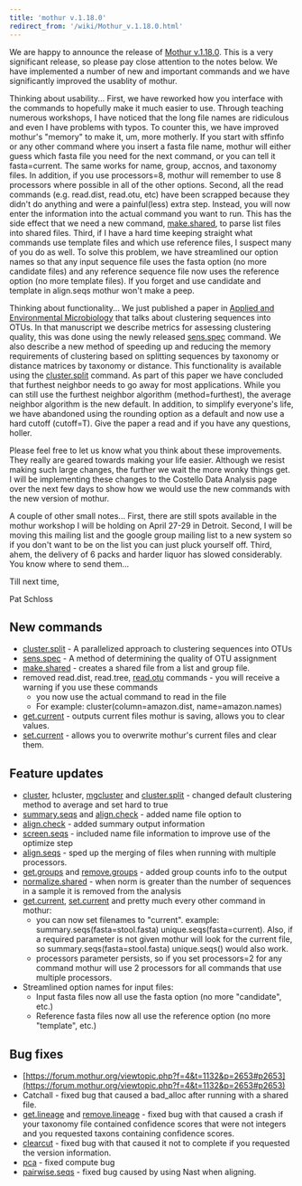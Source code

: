 ```yaml
---
title: 'mothur v.1.18.0'
redirect_from: '/wiki/Mothur_v.1.18.0.html'
---
```

We are happy to announce the release of [Mothur
v.1.18.0](Mothur_v.1.18.0). This is a very significant
release, so please pay close attention to the notes below. We have
implemented a number of new and important commands and we have
significantly improved the usablity of mothur.

Thinking about usability\... First, we have reworked how you interface
with the commands to hopefully make it much easier to use. Through
teaching numerous workshops, I have noticed that the long file names are
ridiculous and even I have problems with typos. To counter this, we have
improved mothur's "memory" to make it, um, more motherly. If you
start with sffinfo or any other command where you insert a fasta file
name, mothur will either guess which fasta file you need for the next
command, or you can tell it fasta=current. The same works for name,
group, accnos, and taxonomy files. In addition, if you use processors=8,
mothur will remember to use 8 processors where possible in all of the
other options. Second, all the read commands (e.g. read.dist, read.otu,
etc) have been scrapped because they didn't do anything and were a
painful(less) extra step. Instead, you will now enter the information
into the actual command you want to run. This has the side effect that
we need a new command, [make.shared](make.shared), to parse
list files into shared files. Third, if I have a hard time keeping
straight what commands use template files and which use reference files,
I suspect many of you do as well. To solve this problem, we have
streamlined our option names so that any input sequence file uses the
fasta option (no more candidate files) and any reference sequence file
now uses the reference option (no more template files). If you forget
and use candidate and template in align.seqs mothur won't make a peep.

Thinking about functionality\... We just published a paper in [Applied
and Environmental
Microbiology](https://aem.asm.org/cgi/content/abstract/AEM.02810-10v1)
that talks about clustering sequences into OTUs. In that manuscript we
describe metrics for assessing clustering quality, this was done using
the newly released [sens.spec](sens.spec) command. We also
describe a new method of speeding up and reducing the memory
requirements of clustering based on splitting sequences by taxonomy or
distance matrices by taxonomy or distance. This functionality is
available using the [cluster.split](cluster.split) command.
As part of this paper we have concluded that furthest neighbor needs to
go away for most applications. While you can still use the furthest
neighbor algorithm (method=furthest), the average neighbor algorithm is
the new default. In addition, to simplify everyone's life, we have
abandoned using the rounding option as a default and now use a hard
cutoff (cutoff=T). Give the paper a read and if you have any questions,
holler.

Please feel free to let us know what you think about these improvements.
They really are geared towards making your life easier. Although we
resist making such large changes, the further we wait the more wonky
things get. I will be implementing these changes to the Costello Data
Analysis page over the next few days to show how we would use the new
commands with the new version of mothur.

A couple of other small notes\... First, there are still spots available
in the mothur workshop I will be holding on April 27-29 in Detroit.
Second, I will be moving this mailing list and the google group mailing
list to a new system so if you don't want to be on the list you can
just pluck yourself off. Third, ahem, the delivery of 6 packs and harder
liquor has slowed considerably. You know where to send them\...

Till next time,

Pat Schloss

## New commands

-   [cluster.split](cluster.split) - A parallelized approach
    to clustering sequences into OTUs
-   [sens.spec](sens.spec) - A method of determining the
    quality of OTU assignment
-   [make.shared](make.shared) - creates a shared file from a
    list and group file.
-   removed read.dist,
    read.tree, [read.otu](read.otu)
    commands - you will receive a warning if you use these commands
    -   you now use the actual command to read in the file
    -   For example: cluster(column=amazon.dist, name=amazon.names)
-   [get.current](get.current) - outputs current files mothur
    is saving, allows you to clear values.
-   [set.current](set.current) - allows you to overwrite
    mothur's current files and clear them.

## Feature updates

-   [cluster](cluster), hcluster,
    [mgcluster](mgcluster) and
    [cluster.split](cluster.split) - changed default
    clustering method to average and set hard to true
-   [summary.seqs](summary.seqs) and
    [align.check](align.check) - added name file option to
-   [align.check](align.check) - added summary output
    information
-   [screen.seqs](screen.seqs) - included name file
    information to improve use of the optimize step
-   [align.seqs](align.seqs) - sped up the merging of files
    when running with multiple processors.
-   [get.groups](get.groups) and
    [remove.groups](remove.groups) - added group counts info
    to the output
-   [normalize.shared](normalize.shared) - when norm is
    greater than the number of sequences in a sample it is removed from
    the analysis
-   [get.current](get.current),
    [set.current](set.current) and pretty much every other
    command in mothur:
    -   you can now set filenames to "current". example:
        summary.seqs(fasta=stool.fasta) unique.seqs(fasta=current).
        Also, if a required parameter is not given mothur will look for
        the current file, so summary.seqs(fasta=stool.fasta)
        unique.seqs() would also work.
    -   processors parameter persists, so if you set processors=2 for
        any command mothur will use 2 processors for all commands that
        use multiple processors.
-   Streamlined option names for input files:
    -   Input fasta files now all use the fasta option (no more
        "candidate", etc.)
    -   Reference fasta files now all use the reference option (no more
        "template", etc.)

## Bug fixes

-   [https://forum.mothur.org/viewtopic.php?f=4&t=1132&p=2653#p2653](https://forum.mothur.org/viewtopic.php?f=4&t=1132&p=2653#p2653)
-   Catchall - fixed bug that caused a bad\_alloc
    after running with a shared file.
-   [get.lineage](get.lineage) and
    [remove.lineage](remove.lineage) - fixed bug with that
    caused a crash if your taxonomy file contained confidence scores
    that were not integers and you requested taxons containing
    confidence scores.
-   [clearcut](clearcut) - fixed bug with that caused it not
    to complete if you requested the version information.
-   [pca](pca) - fixed compute bug
-   [pairwise.seqs](pairwise.seqs) - fixed bug caused by
    using Nast when aligning.
